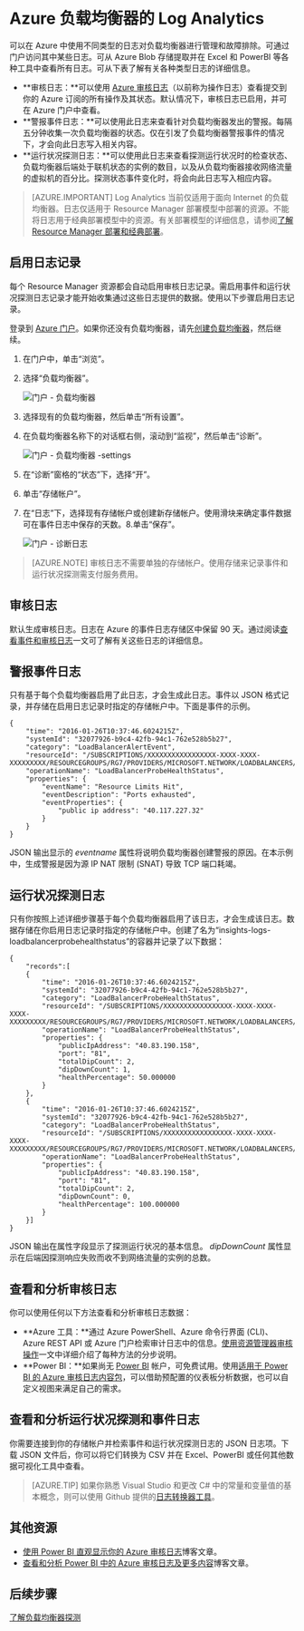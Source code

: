 <!-- diagnostics unavailable in azure portal-->
<properties 
    pageTitle="监视负载均衡器的操作、事件和计数器 | Azure"
    description="了解如何为 Azure 负载均衡器启用警报事件以及探测运行状况日志记录"
    services="load-balancer"
    documentationCenter="na"
    author="kumudd"
    manager="timlt"
    tags="azure-resource-manager" />

<tags 
    ms.assetid="56656d74-0241-4096-88c8-aa88515d676d"
   ms.service="load-balancer"
   ms.devlang="na"
   ms.topic="article"
   ms.tgt_pltfrm="na"
   ms.workload="infrastructure-services"
   ms.date="10/24/2016"
    wacn.date="03/03/2017"
    ms.author="kumud" />  

# Azure 负载均衡器的 Log Analytics

可以在 Azure 中使用不同类型的日志对负载均衡器进行管理和故障排除。可通过门户访问其中某些日志。可从 Azure Blob 存储提取并在 Excel 和 PowerBI 等各种工具中查看所有日志。可从下表了解有关各种类型日志的详细信息。

* **审核日志：**可以使用 [Azure 审核日志](/documentation/articles/insights-debugging-with-events/)（以前称为操作日志）查看提交到你的 Azure 订阅的所有操作及其状态。默认情况下，审核日志已启用，并可在 Azure 门户中查看。
* **警报事件日志：**可以使用此日志来查看针对负载均衡器发出的警报。每隔五分钟收集一次负载均衡器的状态。仅在引发了负载均衡器警报事件的情况下，才会向此日志写入相关内容。
* **运行状况探测日志：**可以使用此日志来查看探测运行状况时的检查状态、负载均衡器后端处于联机状态的实例的数目，以及从负载均衡器接收网络流量的虚拟机的百分比。探测状态事件变化时，将会向此日志写入相应内容。

> [AZURE.IMPORTANT]
Log Analytics 当前仅适用于面向 Internet 的负载均衡器。日志仅适用于 Resource Manager 部署模型中部署的资源。不能将日志用于经典部署模型中的资源。有关部署模型的详细信息，请参阅[了解 Resource Manager 部署和经典部署](/documentation/articles/resource-manager-deployment-model/)。
>

## 启用日志记录

每个 Resource Manager 资源都会自动启用审核日志记录。需启用事件和运行状况探测日志记录才能开始收集通过这些日志提供的数据。使用以下步骤启用日志记录。

登录到 [Azure 门户](http://portal.azure.cn)。如果你还没有负载均衡器，请先[创建负载均衡器](/documentation/articles/load-balancer-get-started-internet-arm-ps/)，然后继续。

1. 在门户中，单击“浏览”。
2. 选择“负载均衡器”。

    ![门户 - 负载均衡器](./media/load-balancer-monitor-log/load-balancer-browse.png)  


3. 选择现有的负载均衡器，然后单击“所有设置”。
4. 在负载均衡器名称下的对话框右侧，滚动到“监视”，然后单击“诊断”。

    ![门户 - 负载均衡器 -settings](./media/load-balancer-monitor-log/load-balancer-settings.png)  


5. 在“诊断”窗格的“状态”下，选择“开”。
6. 单击“存储帐户”。
7. 在“日志”下，选择现有存储帐户或创建新存储帐户。使用滑块来确定事件数据可在事件日志中保存的天数。8.单击“保存”。

    ![门户 - 诊断日志](./media/load-balancer-monitor-log/load-balancer-diagnostics.png)  


> [AZURE.NOTE]
审核日志不需要单独的存储帐户。使用存储来记录事件和运行状况探测需支付服务费用。

## 审核日志
默认生成审核日志。日志在 Azure 的事件日志存储区中保留 90 天。通过阅读[查看事件和审核日志](/documentation/articles/insights-debugging-with-events/)一文可了解有关这些日志的详细信息。

## <a name="alert-event-log"></a> 警报事件日志

只有基于每个负载均衡器启用了此日志，才会生成此日志。事件以 JSON 格式记录，并存储在启用日志记录时指定的存储帐户中。下面是事件的示例。

	
    {
        "time": "2016-01-26T10:37:46.6024215Z",
        "systemId": "32077926-b9c4-42fb-94c1-762e528b5b27",
        "category": "LoadBalancerAlertEvent",
        "resourceId": "/SUBSCRIPTIONS/XXXXXXXXXXXXXXXXX-XXXX-XXXX-XXXXXXXXX/RESOURCEGROUPS/RG7/PROVIDERS/MICROSOFT.NETWORK/LOADBALANCERS/WWEBLB",
        "operationName": "LoadBalancerProbeHealthStatus",
        "properties": {
            "eventName": "Resource Limits Hit",
            "eventDescription": "Ports exhausted",
            "eventProperties": {
                "public ip address": "40.117.227.32"
            }
        }
    }

JSON 输出显示的 *eventname* 属性将说明负载均衡器创建警报的原因。在本示例中，生成警报是因为源 IP NAT 限制 (SNAT) 导致 TCP 端口耗竭。

## 运行状况探测日志

只有你按照上述详细步骤基于每个负载均衡器启用了该日志，才会生成该日志。数据存储在你启用日志记录时指定的存储帐户中。创建了名为“insights-logs-loadbalancerprobehealthstatus”的容器并记录了以下数据：

    {
        "records":[
        {
            "time": "2016-01-26T10:37:46.6024215Z",
            "systemId": "32077926-b9c4-42fb-94c1-762e528b5b27",
            "category": "LoadBalancerProbeHealthStatus",
            "resourceId": "/SUBSCRIPTIONS/XXXXXXXXXXXXXXXXX-XXXX-XXXX-XXXX-XXXXXXXXX/RESOURCEGROUPS/RG7/PROVIDERS/MICROSOFT.NETWORK/LOADBALANCERS/WWEBLB",
            "operationName": "LoadBalancerProbeHealthStatus",
            "properties": {
                "publicIpAddress": "40.83.190.158",
                "port": "81",
                "totalDipCount": 2,
                "dipDownCount": 1,
                "healthPercentage": 50.000000
            }
        },
        {
            "time": "2016-01-26T10:37:46.6024215Z",
            "systemId": "32077926-b9c4-42fb-94c1-762e528b5b27",
            "category": "LoadBalancerProbeHealthStatus",
            "resourceId": "/SUBSCRIPTIONS/XXXXXXXXXXXXXXXXX-XXXX-XXXX-XXXX-XXXXXXXXX/RESOURCEGROUPS/RG7/PROVIDERS/MICROSOFT.NETWORK/LOADBALANCERS/WWEBLB",
            "operationName": "LoadBalancerProbeHealthStatus",
            "properties": {
                "publicIpAddress": "40.83.190.158",
                "port": "81",
                "totalDipCount": 2,
                "dipDownCount": 0,
                "healthPercentage": 100.000000
            }
        }]
    }

JSON 输出在属性字段显示了探测运行状况的基本信息。 *dipDownCount* 属性显示在后端因探测响应失败而收不到网络流量的实例的总数。

## 查看和分析审核日志

你可以使用任何以下方法查看和分析审核日志数据：

* **Azure 工具：**通过 Azure PowerShell、Azure 命令行界面 (CLI)、Azure REST API 或 Azure 门户检索审计日志中的信息。[使用资源管理器审核操作](/documentation/articles/resource-group-audit/)一文中详细介绍了每种方法的分步说明。
* **Power BI：**如果尚无 [Power BI](https://powerbi.microsoft.com/pricing) 帐户，可免费试用。使用[适用于 Power BI 的 Azure 审核日志内容包](https://powerbi.microsoft.com/documentation/powerbi-content-pack-azure-audit-logs)，可以借助预配置的仪表板分析数据，也可以自定义视图来满足自己的需求。

## 查看和分析运行状况探测和事件日志

你需要连接到你的存储帐户并检索事件和运行状况探测日志的 JSON 日志项。下载 JSON 文件后，你可以将它们转换为 CSV 并在 Excel、PowerBI 或任何其他数据可视化工具中查看。

> [AZURE.TIP]
如果你熟悉 Visual Studio 和更改 C# 中的常量和变量值的基本概念，则可以使用 Github 提供的[日志转换器工具](https://github.com/Azure-Samples/networking-dotnet-log-converter)。
>

## 其他资源

* [使用 Power BI 直观显示你的 Azure 审核日志](http://blogs.msdn.com/b/powerbi/archive/2015/09/30/monitor-azure-audit-logs-with-power-bi.aspx)博客文章。
* [查看和分析 Power BI 中的 Azure 审核日志及更多内容](https://azure.microsoft.com/blog/analyze-azure-audit-logs-in-powerbi-more/)博客文章。

## 后续步骤

[了解负载均衡器探测](/documentation/articles/load-balancer-custom-probe-overview/)

<!---HONumber=Mooncake_0227_2017-->
<!--Update_Description: update meta properties; wording update -->